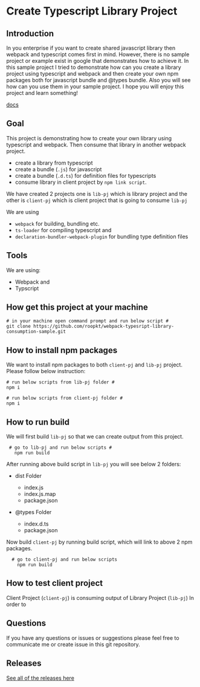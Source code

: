 # Create Typescript Library Project

## Introduction

In you enterprise if you want to create shared javascript library then webpack and typescript comes first in mind. However, there is no sample project or example exist in google that demonstrates how to achieve it.
In this sample project I tried to demonstrate how can you create a library project using typescript and webpack and then create your own npm packages both for javascript bundle and @types bundle.
Also you will see how can you use them in your sample project.
I hope you will enjoy this project and learn something!

[docs](https://roopkt.github.io/webpack-typesript-library-consumption-sample/)


## Goal

This project is demonstrating how to create your own library using typescript and webpack.
Then consume that library in another webpack project.

- create a library from typescript
- create a bundle (`.js`) for javascript
- create a bundle (`.d.ts`) for definition files for typescripts
- consume library in client project by `npm link script`.

We have created 2 projects one is `lib-pj` which is library project and the other is `client-pj` which is client project that is going to consume `lib-pj`

We are using

- `webpack` for building, bundling etc.
- `ts-loader` for compiling typescript and
- `declaration-bundler-webpack-plugin` for bundling type definition files

## Tools

We are using:

- Webpack and
- Typscript

## How get this project at your machine

    # in your machine open command prompt and run below script #
    git clone https://github.com/roopkt/webpack-typesript-library-consumption-sample.git

## How to install npm packages

We want to install npm packages to both `client-pj` and `lib-pj` project. Please follow below instruction:

    # run below scripts from lib-pj folder #
    npm i

    # run below scripts from client-pj folder #
    npm i

## How to run build

We will first build `lib-pj` so that we can create output from this project.

     # go to lib-pj and run below scripts #
       npm run build

After running above build script in `lib-pj` you will see below 2 folders:

- dist Folder

  - index.js
  - index.js.map
  - package.json

- @types Folder

  - index.d.ts
  - package.json

Now build `client-pj` by running build script, which will link to above 2 npm packages.

      # go to client-pj and run below scripts
        npm run build

## How to test client project

Client Project (`client-pj`) is consuming output of Library Project (`lib-pj`)
In order to

## Questions
If you have any questions or issues or suggestions please feel free to communicate me or create issue in this git repository. 

## Releases
[See all of the releases here](
https://github.com/roopkt/webpack-typesript-library-consumption-sample/releases/)
